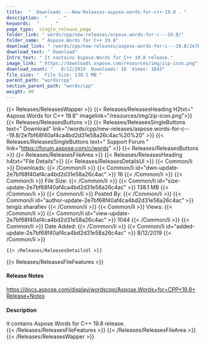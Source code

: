 ```yaml
---
title:  "  Downloads ---New-Releases-aspose.words-for-c++-19.8 . " 
description:  "    . " 
keywords:  "    . " 
page_type:  single_release_page
folder_link: " words/cpp/new-releases/aspose.words-for-c---19.8/"
folder_name: " Aspose.Words for C++ 19.8"
download_link: " /words/cpp/new-releases/aspose.words-for-c---19.8/2e7bf68f40af4ca4bd2d31e58a26c4ac"
download_text: " Download"
Intro_text: " It contains Aspose.Words for C++ 19.8 release."
image_link: " https://downloads.aspose.com/resources/img/zip-icon.png"
download_count: "   8/12/2019  Downloads: 16  Views: 1043"
file_size: "  File Size: 138.1 MB "
parent_path: "words/cpp"
section_parent_path: "words/cpp"
weight: 90 
---
```


{{< Releases/ReleasesWapper >}}
  {{< Releases/ReleasesHeading H2txt=" Aspose.Words for C++ 19.8" imagelink="/resources/img/zip-icon.png">}}
  {{< Releases/ReleasesButtons >}}
    {{< Releases/ReleasesSingleButtons text=" Download" link="/words/cpp/new-releases/aspose.words-for-c---19.8/2e7bf68f40af4ca4bd2d31e58a26c4ac%20%20" >}}
    {{< Releases/ReleasesSingleButtons text=" Support Forum " link="https://forum.aspose.com/c/words" >}}
  {{< Releases/ReleasesButtons >}}
  {{< Releases/ReleasesFileArea >}}
    {{< Releases/ReleasesHeading h4txt="File Details">}}
    {{< Releases/ReleasesDetailsUl >}}
            {{< Common/li  >}} Downloads: {{< /Common/li >}} 
      {{< Common/li id="dwn-update-2e7bf68f40af4ca4bd2d31e58a26c4ac" >}} 16 {{< /Common/li >}} 
      {{< Common/li  >}} File Size: {{< /Common/li >}} 
      {{< Common/li id="size-update-2e7bf68f40af4ca4bd2d31e58a26c4ac" >}} 138.1 MB {{< /Common/li >}} 
      {{< Common/li  >}} Posted By: {{< /Common/li >}} 
      {{< Common/li id="author-update-2e7bf68f40af4ca4bd2d31e58a26c4ac" >}} tengiz.sharafiev {{< /Common/li >}} 
      {{< Common/li  >}} Views: {{< /Common/li >}} 
      {{< Common/li id="view-update-2e7bf68f40af4ca4bd2d31e58a26c4ac" >}} 1044 {{< /Common/li >}} 
      {{< Common/li  >}} Date Added: {{< /Common/li >}} 
      {{< Common/li id="added-update-2e7bf68f40af4ca4bd2d31e58a26c4ac" >}} 8/12/2019 {{< /Common/li >}} 

    {{< /Releases/ReleasesDetailsUl >}}

  {{< Releases/ReleasesFileFeatures >}}
      <h4>Release Notes</h4><div><a href="https://docs.aspose.com/display/wordscpp/Aspose.Words+for+CPP+19.8+Release+Notes">https://docs.aspose.com/display/wordscpp/Aspose.Words+for+CPP+19.8+Release+Notes</a></div><h4>Description</h4><div class="HTMLDescription">It contains Aspose.Words for C++ 19.8 release.</div>
  {{< /Releases/ReleasesFileFeatures >}}
 {{< /Releases/ReleasesFileArea >}}
{{< /Releases/ReleasesWapper >}}


